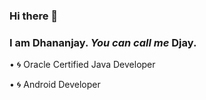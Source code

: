 ### Hi there 👋 
### I am Dhananjay.  _You can call me_ **Djay**.

<!--
**dhananjayandroid/dhananjayandroid** is a ✨ _special_ ✨ repository because its `README.md` (this file) appears on your GitHub profile.

Here are some ideas to get you started:

- 🔭 I’m currently working on ...
- 🌱 I’m currently learning ...
- 👯 I’m looking to collaborate on ...
- 🤔 I’m looking for help with ...
- 💬 Ask me about ...
- 📫 How to reach me: ...
- 😄 Pronouns: ...
- ⚡ Fun fact: ...
-->

 
• :cyclone: Oracle Certified Java Developer

• :cyclone: Android Developer
